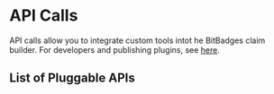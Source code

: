 # API Calls

API calls allow you to integrate custom tools intot he BitBadges claim builder. For developers and publishing plugins, see [here](../../for-developers/tutorials/create-a-claim-api-plugin.md).

## List of Pluggable APIs

